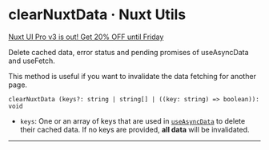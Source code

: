 # clearNuxtData · Nuxt Utils
[Nuxt UI Pro v3 is out! Get 20% OFF until Friday](https://ui.nuxt.com/pro/pricing)

Delete cached data, error status and pending promises of useAsyncData and useFetch.

This method is useful if you want to invalidate the data fetching for another page.

```
clearNuxtData (keys?: string | string[] | ((key: string) => boolean)): void

```


*   `keys`: One or an array of keys that are used in [`useAsyncData`](https://nuxt.com/docs/api/composables/use-async-data) to delete their cached data. If no keys are provided, **all data** will be invalidated.

* * *